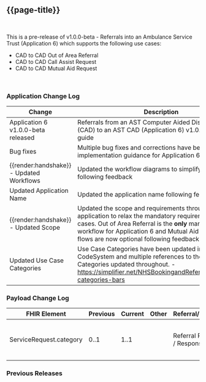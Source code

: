 ## {{page-title}}

<br>

This is a pre-release of v1.0.0-beta - Referrals into an Ambulance Service Trust (Application 6) which supports the following use cases:
- CAD to CAD Out of Area Referral
- CAD to CAD Call Assist Request
- CAD to CAD Mutual Aid Request

<br>


### Application Change Log


| Change                                    | Description                                     | Impact                                                                  | 
|-------------------------------------------|-------------------------------------------------|-------------------------------------------------------------------------|
| Application 6 v1.0.0-beta released                    | Referrals from an AST Computer Aided Dispatch system (CAD) to an AST CAD (Application 6) v1.0.0-beta to the guide|                                                                        |
|Bug fixes | Multiple bug fixes and corrections have been made to the implementation guidance for Application 6 | <mark style="background-color: Yellow">correction</mark>|
|<div class="imgHandshake">{{render:handshake}}</div> - Updated Workflows | Updated the workflow diagrams to simplify them further following feedback |<mark style="background-color: LightGreen">non-breaking</mark> |
|Updated Application Name | Updated the application name following feedback |<mark style="background-color: LightGreen">non-breaking</mark> |
|<div class="imgHandshake">{{render:handshake}}</div> - Updated Scope | Updated the scope and requirements throughout the application to relax the mandatory requirement for all use cases. Out of Area Referral is the **only** mandatory workflow for Application 6 and Mutual Aid and Call Assist flows are now optional following feedback |<mark style="background-color: LightGreen">non-breaking</mark> |
|Updated Use Case Categories | Use Case Categories have been updated in the published CodeSystem and multiple references to the Use Case Categories updated throughout.  - https://simplifier.net/NHSBookingandReferrals/usecases-categories-bars |<mark style="background-color: LightGreen">non-breaking</mark> |


### Payload Change Log


| FHIR Element                                         | Previous | Current    | Other   | Referral/Booking | Rationale                                                                                       |  Impact  |
|------------------------------------------------------|----------|------------|---------|------------------|-------------------------------------------------------------------------------------------------|----------|
|ServiceRequest.category  |  0..1        |   1..1         |         |  Referral Request / Response                | Updated in line with the BaRS Profile | <mark style="background-color: Yellow">correction</mark>     |

### Previous Releases